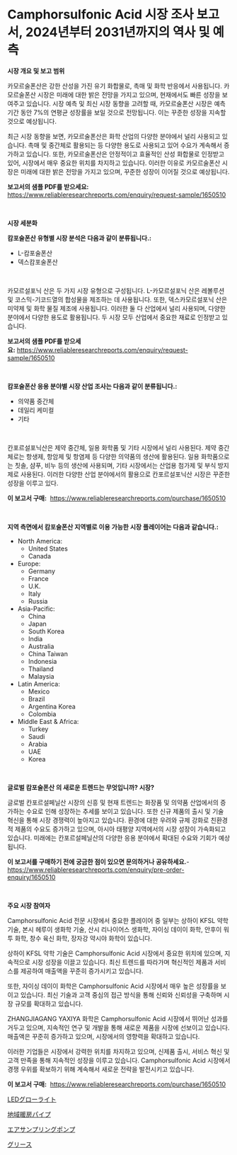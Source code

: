 <p><h1>Camphorsulfonic Acid 시장 조사 보고서, 2024년부터 2031년까지의 역사 및 예측</h1></p><p><strong>시장 개요 및 보고 범위</strong></p>
<p><p>카모르술폰산은 강한 산성을 가진 유기 화합물로, 촉매 및 화학 반응에서 사용됩니다. 카모르술폰산 시장은 미래에 대한 밝은 전망을 가지고 있으며, 현재에서도 빠른 성장을 보여주고 있습니다. 시장 예측 및 최신 시장 동향을 고려할 때, 카모르술폰산 시장은 예측기간 동안 7%의 연평균 성장률을 보일 것으로 전망됩니다. 이는 꾸준한 성장을 지속할 것으로 예상됩니다.</p><p>최근 시장 동향을 보면, 카모르술폰산은 화학 산업의 다양한 분야에서 널리 사용되고 있습니다. 촉매 및 중간체로 활용되는 등 다양한 용도로 사용되고 있어 수요가 계속해서 증가하고 있습니다. 또한, 카모르술폰산은 안정적이고 효율적인 산성 화합물로 인정받고 있어, 시장에서 매우 중요한 위치를 차지하고 있습니다. 이러한 이유로 카모르술폰산 시장은 미래에 대한 밝은 전망을 가지고 있으며, 꾸준한 성장이 이어질 것으로 예상됩니다.</p></p>
<p><strong>보고서의 샘플 PDF를 받으세요:</strong> <a href="https://www.reliableresearchreports.com/enquiry/request-sample/1650510">https://www.reliableresearchreports.com/enquiry/request-sample/1650510</a></p>
<p>&nbsp;</p>
<p><strong>시장 세분화</strong></p>
<p><strong>캄포술폰산 유형별 시장 분석은 다음과 같이 분류됩니다.:</strong></p>
<p><ul><li>L-캄포술폰산</li><li>덱스캄포술폰산</li></ul></p>
<p>&nbsp;</p>
<p><p>카모르설포닉 산은 두 가지 시장 유형으로 구성됩니다. L-카모르설포닉 산은 레볼루션 및 코스믹-기코드열의 합성물을 제조하는 데 사용됩니다. 또한, 덱스카모르설포닉 산은 미약제 및 화학 물질 제조에 사용됩니다. 이러한 둘 다 산업에서 널리 사용되며, 다양한 분야에서 다양한 용도로 활용됩니다. 두 시장 모두 산업에서 중요한 재료로 인정받고 있습니다.</p></p>
<p><strong>보고서의 샘플 PDF를 받으세요:</strong>&nbsp;<a href="https://www.reliableresearchreports.com/enquiry/request-sample/1650510">https://www.reliableresearchreports.com/enquiry/request-sample/1650510</a></p>
<p>&nbsp;</p>
<p><strong> 캄포술폰산 응용 분야별 시장 산업 조사는 다음과 같이 분류됩니다.:</strong></p>
<p><ul><li>의약품 중간체</li><li>데일리 케미컬</li><li>기타</li></ul></p>
<p>&nbsp;</p>
<p><p>칸포르설포닉산은 제약 중간체, 일용 화학품 및 기타 시장에서 널리 사용된다. 제약 중간체로는 항생제, 항암제 및 항염제 등 다양한 의약품의 생산에 활용된다. 일용 화학품으로는 칫솔, 샴푸, 비누 등의 생산에 사용되며, 기타 시장에서는 산업용 첨가제 및 부식 방지제로 사용된다. 이러한 다양한 산업 분야에서의 활용으로 칸포르설포닉산 시장은 꾸준한 성장을 이루고 있다.</p></p>
<p><strong>이 보고서 구매:</strong>&nbsp; <a href="https://www.reliableresearchreports.com/purchase/1650510">https://www.reliableresearchreports.com/purchase/1650510</a></p>
<p>&nbsp;</p>
<p><strong>지역 측면에서 캄포술폰산 지역별로 이용 가능한 시장 플레이어는 다음과 같습니다.:</strong></p>
<p><ul>
    <li>
        North America:
        <ul>
            <li>United States</li>
            <li>Canada</li>
        </ul>
    </li>
    <li>
        Europe:
        <ul>
            <li>Germany</li>
            <li>France</li>
            <li>U.K.</li>
            <li>Italy</li>
            <li>Russia</li>
        </ul>
    </li>
    <li>
        Asia-Pacific:
        <ul>
            <li>China</li>
            <li>Japan</li>
            <li>South Korea</li>
            <li>India</li>
            <li>Australia</li>
            <li>China Taiwan</li>
            <li>Indonesia</li>
            <li>Thailand</li>
            <li>Malaysia</li>
        </ul>
    </li>
    <li>
        Latin America:
        <ul>
            <li>Mexico</li>
            <li>Brazil</li>
            <li>Argentina Korea</li>
            <li>Colombia</li>
        </ul>
    </li>
    <li>
        Middle East & Africa:
        <ul>
            <li>Turkey</li>
            <li>Saudi</li>
            <li>Arabia</li>
            <li>UAE</li>
            <li>Korea</li>
        </ul>
    </li>
    </ul></p>
<p>&nbsp;</p>
<p><strong>글로벌 캄포술폰산 의 새로운 트렌드는 무엇입니까? 시장?</strong></p>
<p><p>글로벌 칸포르설페닐산 시장의 신흥 및 현재 트렌드는 화장품 및 의약품 산업에서의 증가하는 수요로 인해 성장하는 추세를 보이고 있습니다. 또한 신규 제품의 출시 및 기술 혁신을 통해 시장 경쟁력이 높아지고 있습니다. 환경에 대한 우려와 규제 강화로 친환경적 제품의 수요도 증가하고 있으며, 아시아 태평양 지역에서의 시장 성장이 가속화되고 있습니다. 미래에는 칸포르설페닐산의 다양한 응용 분야에서 확대된 수요와 기회가 예상됩니다.</p></p>
<p><strong>이 보고서를 구매하기 전에 궁금한 점이 있으면 문의하거나 공유하세요.</strong>- <a href="https://www.reliableresearchreports.com/enquiry/pre-order-enquiry/1650510">https://www.reliableresearchreports.com/enquiry/pre-order-enquiry/1650510</a></p>
<p>&nbsp;</p>
<p><strong>주요 시장 참여자</strong></p>
<p><p>Camphorsulfonic Acid 전문 시장에서 중요한 플레이어 중 일부는 상하이 KFSL 약학 기술, 본시 헤루이 생화학 기술, 산시 리나이어스 생화학, 자이싱 데이이 화학, 안후이 워투 화학, 창수 육신 화학, 장자강 약시야 화학이 있습니다.</p><p>상하이 KFSL 약학 기술은 Camphorsulfonic Acid 시장에서 중요한 위치에 있으며, 지속적으로 시장 성장을 이끌고 있습니다. 최신 트렌드를 따라가며 혁신적인 제품과 서비스를 제공하여 매출액을 꾸준히 증가시키고 있습니다.</p><p>또한, 자이싱 데이이 화학은 Camphorsulfonic Acid 시장에서 매우 높은 성장률을 보이고 있습니다. 최신 기술과 고객 중심의 접근 방식을 통해 신뢰와 신뢰성을 구축하며 시장 규모를 확대하고 있습니다.</p><p>ZHANGJIAGANG YAXIYA 화학은 Camphorsulfonic Acid 시장에서 뛰어난 성과를 거두고 있으며, 지속적인 연구 및 개발을 통해 새로운 제품을 시장에 선보이고 있습니다. 매출액은 꾸준히 증가하고 있으며, 시장에서의 영향력을 확대하고 있습니다.</p><p>이러한 기업들은 시장에서 강력한 위치를 차지하고 있으며, 신제품 출시, 서비스 혁신 및 고객 만족을 통해 지속적인 성장을 이루고 있습니다. Camphorsulfonic Acid 시장에서 경쟁 우위를 확보하기 위해 계속해서 새로운 전략을 발전시키고 있습니다.</p></p>
<p><strong>이 보고서 구매:</strong>&nbsp;&nbsp;<a href="https://www.reliableresearchreports.com/purchase/1650510">https://www.reliableresearchreports.com/purchase/1650510</a></p>
<p><p><a href="https://medium.com/@matteills7854/led%E3%82%B0%E3%83%AD%E3%83%BC%E3%83%A9%E3%82%A4%E3%83%88%E5%B8%82%E5%A0%B4%E8%A6%8F%E6%A8%A1-cagr-%E3%83%88%E3%83%AC%E3%83%B3%E3%83%892024-2030-396fbbe15d39">LEDグローライト</a></p><p><a href="https://medium.com/@jefferyyan895/%E5%9C%B0%E5%8C%BA%E6%9A%96%E6%88%BF%E3%83%91%E3%82%A4%E3%83%97%E3%81%AE%E5%B8%82%E5%A0%B4%E8%A6%8F%E6%A8%A1%E3%81%A8%E5%B8%82%E5%A0%B4%E5%8B%95%E5%90%91-%E5%AE%8C%E5%85%A8%E3%81%AA%E6%A5%AD%E7%95%8C%E6%A6%82%E8%A6%81-2024%E5%B9%B4%E3%81%8B%E3%82%892031%E5%B9%B4%E3%81%BE%E3%81%A7-612c3dbd6f23">地域暖房パイプ</a></p><p><a href="https://medium.com/@eduardoramez/%E3%82%A8%E3%82%A2%E3%82%B5%E3%83%B3%E3%83%97%E3%83%AA%E3%83%B3%E3%82%B0%E3%83%9D%E3%83%B3%E3%83%97%E5%B8%82%E5%A0%B4%E3%83%AC%E3%83%9D%E3%83%BC%E3%83%88%E3%81%AF-%E3%81%93%E3%81%AE%E5%B8%82%E5%A0%B4%E3%81%AE%E6%9C%80%E6%96%B0%E3%81%AE%E3%83%88%E3%83%AC%E3%83%B3%E3%83%89%E3%81%A8%E6%88%90%E9%95%B7%E6%A9%9F%E4%BC%9A%E3%82%92%E6%98%8E%E3%82%89%E3%81%8B%E3%81%AB%E3%81%97%E3%81%A6%E3%81%84%E3%81%BE%E3%81%99-a5549b969dc4">エアサンプリングポンプ</a></p><p><a href="https://github.com/nemesis2824/Market-Research-Report-List-1/blob/main/357797811044.md">グリース</a></p></p>
